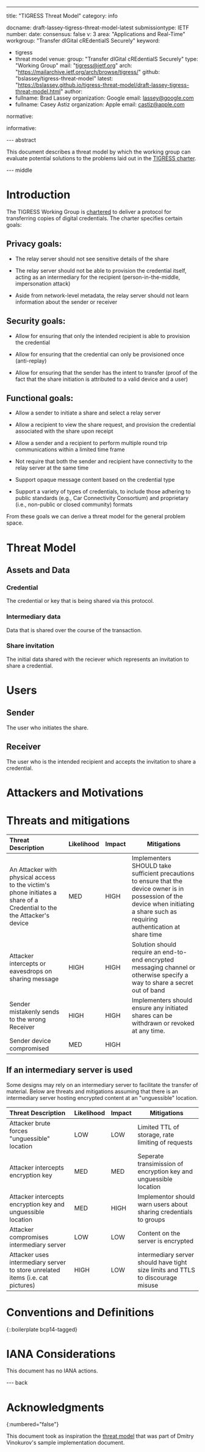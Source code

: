 ---

title: "TIGRESS Threat Model"
category: info

docname: draft-lassey-tigress-threat-model-latest
submissiontype: IETF
number:
date:
consensus: false
v: 3
area: "Applications and Real-Time"
workgroup: "Transfer dIGital cREdentialS Securely"
keyword:
 - tigress
 - threat model
venue:
  group: "Transfer dIGital cREdentialS Securely"
  type: "Working Group"
  mail: "tigress@ietf.org"
  arch: "https://mailarchive.ietf.org/arch/browse/tigress/"
  github: "bslassey/tigress-threat-model"
  latest: "https://bslassey.github.io/tigress-threat-model/draft-lassey-tigress-threat-model.html"
author:
 -
    fullname: Brad Lassey
    organization: Google
    email: lassey@google.com
 -
    fullname: Casey Astiz
    organization: Apple
    email: castiz@apple.com

normative:

informative:


--- abstract

This document describes a threat model by which the working group can evaluate potential solutions to the problems laid out in the [TIGRESS charter](https://datatracker.ietf.org/doc/charter-ietf-tigress/).


--- middle

# Introduction
The TIGRESS Working Group is [chartered](https://datatracker.ietf.org/doc/charter-ietf-tigress/) to deliver a protocol for transferring copies of digital credentials. The charter specifies certain goals:

## Privacy goals:

* The relay server should not see sensitive details of the share

* The relay server should not be able to provision the credential itself,
acting as an intermediary for the recipient (person-in-the-middle,
impersonation attack)

* Aside from network-level metadata, the relay server should not learn
information about the sender or receiver

## Security goals:

* Allow for ensuring that only the intended recipient is able to provision the credential

* Allow for ensuring that the credential can only be provisioned once (anti-replay)

* Allow for ensuring that the sender has the intent to transfer (proof of the fact that the
share initiation is attributed to a valid device and a user)

## Functional goals:
* Allow a sender to initiate a share and select a relay server

* Allow a recipient to view the share request, and provision the credential
associated with the share upon receipt

* Allow a sender and a recipient to perform multiple round trip communications
within a limited time frame

* Not require that both the sender and recipient have connectivity to the relay
server at the same time

* Support opaque message content based on the credential type

* Support a variety of types of credentials, to include those adhering to
public standards (e.g., Car Connectivity Consortium) and proprietary (i.e.,
non-public or closed community) formats

From these goals we can derive a threat model for the general problem space.

# Threat Model
## Assets and Data
### Credential
The credential or key that is being shared via this protocol.
### Intermediary data
Data that is shared over the course of the transaction.
### Share invitation
The initial data shared with the reciever which represents an invitation to share a credential.
# Users
## Sender
The user who initiates the share.
## Receiver
The user who is the intended recipient and accepts the invitation to share a credential.
# Attackers and Motivations
# Threats and mitigations

|Threat Description|Likelihood|Impact|Mitigations|
|:-----------------|----------|------|-----------|
|An Attacker with physical access to the victim's phone initiates a share of a Credential to the the Attacker's device|MED|HIGH|Implementers SHOULD take sufficient precautions to ensure that the device owner is in possession of the device when initiating a share such as requiring authentication at share time|
|Attacker intercepts or eavesdrops on sharing message|HIGH|HIGH|Solution should require an end-to-end encrypted messaging channel or otherwise specify a way to share a secret out of band|
|Sender mistakenly sends to the wrong Receiver|HIGH|HIGH|Implementers should ensure any initiated shares can be withdrawn or revoked at any time.|
|Sender device compromised|MED|HIGH||


## If an intermediary server is used
Some designs may rely on an intermediary server to facilitate the transfer of material. Below are threats and mitigations assuming that there is an intermediary server hosting encrypted content at an "unguessible" location.

|Threat Description|Likelihood|Impact|Mitigations|
|:-----------------|----------|------|-----------|
|Attacker brute forces "unguessible" location|LOW|LOW|Limited TTL of storage, rate limiting of requests|
|Attacker intercepts encryption key|MED|MED|Seperate transimission of encryption key and unguessible location|
|Attacker intercepts encryption key and unguessible location|MED|HIGH|Implementor should warn users about sharing credentials to groups|
|Attacker compromises intermediary server|LOW|LOW|Content on the server is encrypted|
|Attacker uses intermediary server to store unrelated items (i.e. cat pictures)|HIGH|LOW|intermediary server should have tight size limits and TTLS to discourage misuse|



# Conventions and Definitions

{::boilerplate bcp14-tagged}



# IANA Considerations

This document has no IANA actions.


--- back

# Acknowledgments
{:numbered="false"}

This document took as inspiration the [threat model](https://github.com/dimmyvi/tigress-sample-implementation/blob/main/draft-tigress-sample-implementation.md#threat-model) that was part of Dmitry Vinokurov's sample implementation document.
